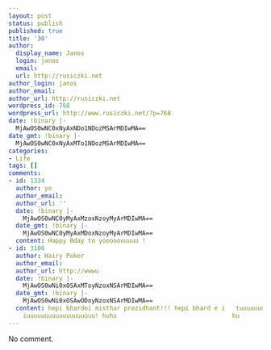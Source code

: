 ```yaml
---
layout: post
status: publish
published: true
title: '30'
author:
  display_name: Janos
  login: janos
  email: 
  url: http://rusiczki.net
author_login: janos
author_email: 
author_url: http://rusiczki.net
wordpress_id: 768
wordpress_url: http://www.rusiczki.net/?p=768
date: !binary |-
  MjAwOS0wNC0xNyAxNDo1NDozMSArMDIwMA==
date_gmt: !binary |-
  MjAwOS0wNC0xNyAxMTo1NDozMSArMDIwMA==
categories:
- Life
tags: []
comments:
- id: 1334
  author: yo
  author_email: 
  author_url: ''
  date: !binary |-
    MjAwOS0wNC0yMyAxMzoxNzoyMyArMDIwMA==
  date_gmt: !binary |-
    MjAwOS0wNC0yMyAxMDoxNzoyMyArMDIwMA==
  content: Happy Bday to yooooouuuuu !
- id: 3106
  author: Hairy Poker
  author_email: 
  author_url: http://wwwu
  date: !binary |-
    MjAwOS0wNi0xOSAxMToyNzoxNSArMDIwMA==
  date_gmt: !binary |-
    MjAwOS0wNi0xOSAwODoyNzoxNSArMDIwMA==
  content: hepi bhardei misthar prezidhant!!! hepi bhard e i   tuuuuuuuuuuuuuuuuuuuuuu
    iuuuuuuuuuuuuuuuuuuu! huhu                                hu                      bhu
---
```

<p>No comment.</p>
